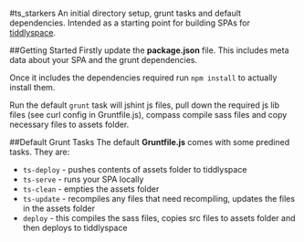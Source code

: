 #ts_starkers
An initial directory setup, grunt tasks and default dependencies. Intended as a starting point for building SPAs for [tiddlyspace](http://tiddlyspace.com).

##Getting Started
Firstly update the **package.json** file. This includes meta data about your SPA and the grunt dependencies.

Once it includes the dependencies required run `npm install` to actually install them.

Run the default `grunt` task will jshint js files, pull down the required js lib files (see curl config in Gruntfile.js), compass compile sass files and copy necessary files to assets folder.

##Default Grunt Tasks
The default **Gruntfile.js** comes with some predined tasks. They are:

* `ts-deploy` - pushes contents of assets folder to tiddlyspace
* `ts-serve` - runs your SPA locally
* `ts-clean` - empties the assets folder
* `ts-update` - recompiles any files that need recompiling, updates the files in the assets folder
* `deploy` - this compiles the sass files, copies src files to assets folder and then deploys to tiddlyspace
